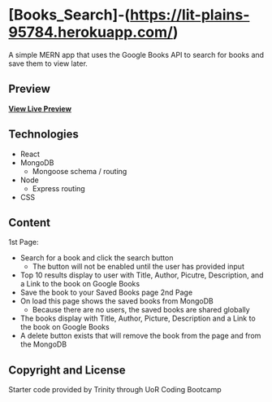 # [Books_Search]-(https://lit-plains-95784.herokuapp.com/)

A simple MERN app that uses the Google Books API to search for books and save them to view later.

## Preview

**[View Live Preview](https://lit-plains-95784.herokuapp.com/)**

## Technologies
- React
- MongoDB
  - Mongoose schema / routing
- Node
  - Express routing
- CSS

## Content
1st Page:
  - Search for a book and click the search button
    - The button will not be enabled until the user has provided input
  - Top 10 results display to user with Title, Author, Picutre, Description, and a Link to the book on Google Books
  - Save the book to your Saved Books page
2nd Page
  - On load this page shows the saved books from MongoDB
    - Because there are no users, the saved books are shared globally
  - The books display with Title, Author, Picture, Description and a Link to the book on Google Books
  - A delete button exists that will remove the book from the page and from the MongoDB


## Copyright and License

Starter code provided by Trinity through UoR Coding Bootcamp
